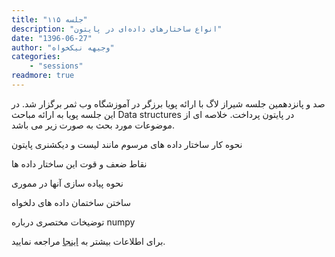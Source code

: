 ```yaml
---
title: "جلسه ۱۱۵"
description: "انواع ساختارهای داده‌ای در پایتون"
date: "1396-06-27"
author: "وجیهه نیکخواه"
categories:
    - "sessions"
readmore: true
---
```

   صد و پانزدهمین جلسه شیراز لاگ با ارائه پویا برزگر در آموزشگاه وب ثمر برگزار شد. در این جلسه پویا به ارائه مباحث Data structures در پایتون پرداخت. خلاصه ای از موضوعات مورد بحث به صورت زیر می باشد.

نحوه کار ساختار داده های مرسوم مانند لیست و دیکشنری پایتون

نقاط ضعف و قوت این ساختار داده ها

نحوه پیاده سازی آنها در مموری

ساختن ساختمان داده های دلخواه

توضیخات مختصری درباره numpy

برای اطلاعات بیشتر به [اینجا](http://rhodesmill.org/brandon/talks/#data-structures) مراجعه نمایید.
